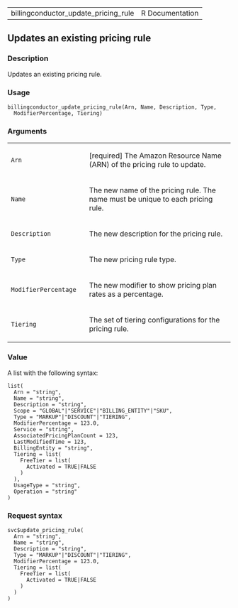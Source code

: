 <table style="width: 100%;">
<tbody>
<tr class="odd">
<td>billingconductor_update_pricing_rule</td>
<td style="text-align: right;">R Documentation</td>
</tr>
</tbody>
</table>

## Updates an existing pricing rule

### Description

Updates an existing pricing rule.

### Usage

    billingconductor_update_pricing_rule(Arn, Name, Description, Type,
      ModifierPercentage, Tiering)

### Arguments

<table>
<colgroup>
<col style="width: 35%" />
<col style="width: 65%" />
</colgroup>
<tbody>
<tr class="odd">
<td><code
id="billingconductor_update_pricing_rule_:_Arn">Arn</code></td>
<td><p>[required] The Amazon Resource Name (ARN) of the pricing rule to
update.</p></td>
</tr>
<tr class="even">
<td><code
id="billingconductor_update_pricing_rule_:_Name">Name</code></td>
<td><p>The new name of the pricing rule. The name must be unique to each
pricing rule.</p></td>
</tr>
<tr class="odd">
<td><code
id="billingconductor_update_pricing_rule_:_Description">Description</code></td>
<td><p>The new description for the pricing rule.</p></td>
</tr>
<tr class="even">
<td><code
id="billingconductor_update_pricing_rule_:_Type">Type</code></td>
<td><p>The new pricing rule type.</p></td>
</tr>
<tr class="odd">
<td><code
id="billingconductor_update_pricing_rule_:_ModifierPercentage">ModifierPercentage</code></td>
<td><p>The new modifier to show pricing plan rates as a
percentage.</p></td>
</tr>
<tr class="even">
<td><code
id="billingconductor_update_pricing_rule_:_Tiering">Tiering</code></td>
<td><p>The set of tiering configurations for the pricing rule.</p></td>
</tr>
</tbody>
</table>

### Value

A list with the following syntax:

    list(
      Arn = "string",
      Name = "string",
      Description = "string",
      Scope = "GLOBAL"|"SERVICE"|"BILLING_ENTITY"|"SKU",
      Type = "MARKUP"|"DISCOUNT"|"TIERING",
      ModifierPercentage = 123.0,
      Service = "string",
      AssociatedPricingPlanCount = 123,
      LastModifiedTime = 123,
      BillingEntity = "string",
      Tiering = list(
        FreeTier = list(
          Activated = TRUE|FALSE
        )
      ),
      UsageType = "string",
      Operation = "string"
    )

### Request syntax

    svc$update_pricing_rule(
      Arn = "string",
      Name = "string",
      Description = "string",
      Type = "MARKUP"|"DISCOUNT"|"TIERING",
      ModifierPercentage = 123.0,
      Tiering = list(
        FreeTier = list(
          Activated = TRUE|FALSE
        )
      )
    )
